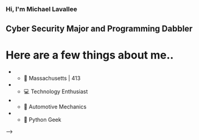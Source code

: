 ### Hi, I'm Michael Lavallee
## Cyber Security Major and Programming Dabbler
# Here are a few things about me..

* * 🍂 Massachusetts | 413
* * 💻 Technology Enthusiast
* * 🔧 Automotive Mechanics 
* * 🐍 Python Geek

-->

